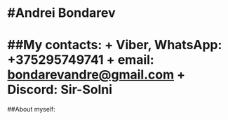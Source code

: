 #Andrei Bondarev
==========
##My contacts:
    + Viber, WhatsApp: +375295749741
    + email: bondarevandre@gmail.com
    + Discord: Sir-Solni
==========
##About myself: 

